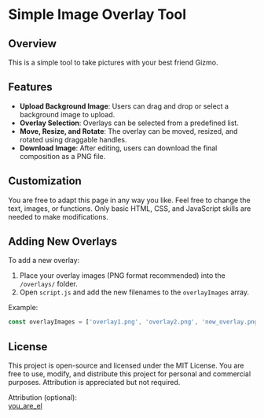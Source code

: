 # Simple Image Overlay Tool

## Overview

This is a simple tool to take pictures with your best friend Gizmo.

## Features
- **Upload Background Image**: Users can drag and drop or select a background image to upload.
- **Overlay Selection**: Overlays can be selected from a predefined list.
- **Move, Resize, and Rotate**: The overlay can be moved, resized, and rotated using draggable handles.
- **Download Image**: After editing, users can download the final composition as a PNG file.

## Customization

You are free to adapt this page in any way you like. Feel free to change the text, images, or functions. Only basic HTML, CSS, and JavaScript skills are needed to make modifications.

## Adding New Overlays

To add a new overlay:
1. Place your overlay images (PNG format recommended) into the `/overlays/` folder.
2. Open `script.js` and add the new filenames to the `overlayImages` array.
   
Example:
```javascript
const overlayImages = ['overlay1.png', 'overlay2.png', 'new_overlay.png'];
```

## License
This project is open-source and licensed under the MIT License. You are free to use, modify, and distribute this project for personal and commercial purposes. Attribution is appreciated but not required.

Attribution (optional):  
[you_are_el](https://x.com/you_are_el)

